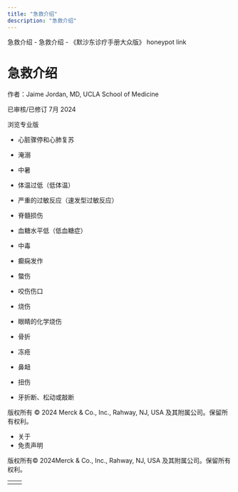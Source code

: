 ```yaml
---
title: "急救介绍"
description: "急救介绍"
---
```


﻿急救介绍 \- 急救介绍 \- 《默沙东诊疗手册大众版》 honeypot link

# 急救介绍

作者：Jaime Jordan, MD, UCLA School of Medicine

已审核/已修订 7月 2024

浏览专业版

- 心脏骤停和心肺复苏

- 淹溺

- 中暑

- 体温过低（低体温）

- 严重的过敏反应（速发型过敏反应）

- 脊髓损伤

- 血糖水平低（低血糖症）

- 中毒

- 癫痫发作

- 螫伤

- 咬伤伤口

- 烧伤

- 眼睛的化学烧伤

- 骨折

- 冻疮

- 鼻衄

- 扭伤

- 牙折断、松动或敲断




版权所有 © 2024
Merck & Co., Inc., Rahway, NJ, USA 及其附属公司。保留所有权利。

- 关于
- 免责声明

版权所有© 2024Merck & Co., Inc., Rahway, NJ, USA 及其附属公司。保留所有权利。

|     |     |
| --- | --- |
|  |  |